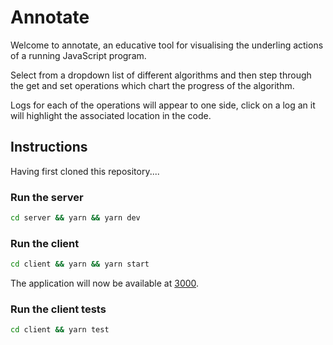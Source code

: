 # Annotate

Welcome to annotate, an educative tool for visualising the underling actions of a running JavaScript program.

Select from a dropdown list of different algorithms and then step through the get and set operations which chart the progress of the algorithm.

Logs for each of the operations will appear to one side, click on a log an it will highlight the associated location in the code.


## Instructions

Having first cloned this repository....

### Run the server
```sh
cd server && yarn && yarn dev
```

### Run the client
```sh 
cd client && yarn && yarn start
```

The application will now be available at [3000](http://localhost:3000/).

### Run the client tests
```sh
cd client && yarn test
```
